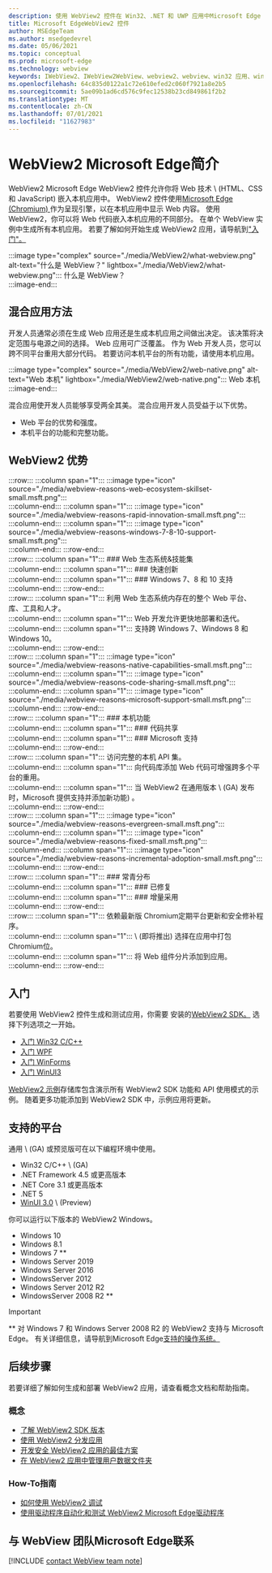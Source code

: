 ```yaml
---
description: 使用 WebView2 控件在 Win32、.NET 和 UWP 应用中Microsoft Edge Web 内容
title: Microsoft EdgeWebView2 控件
author: MSEdgeTeam
ms.author: msedgedevrel
ms.date: 05/06/2021
ms.topic: conceptual
ms.prod: microsoft-edge
ms.technology: webview
keywords: IWebView2、IWebView2WebView、webview2、webview、win32 应用、win32、edge、ICoreWebView2、CoreWebView2、ICoreWebView2Host、浏览器控件、edge html、Windows Forms、WinForms、WPF、.NET、WinUI、Project
ms.openlocfilehash: 64c835d0122a1c72e610efed2c060f7921a8e2b5
ms.sourcegitcommit: 5ae09b1ad6cd576c9fec12538b23cd849861f2b2
ms.translationtype: MT
ms.contentlocale: zh-CN
ms.lasthandoff: 07/01/2021
ms.locfileid: "11627983"
---
```

# <a name="introduction-to-microsoft-edge-webview2"></a>WebView2 Microsoft Edge简介  

WebView2 Microsoft Edge WebView2 控件允许你将 Web 技术 \ (HTML、CSS 和 JavaScript\) 嵌入本机应用中。  WebView2 控件使用[Microsoft Edge (Chromium) ][MicrosoftedgeinsiderMain]作为呈现引擎，以在本机应用中显示 Web 内容。  使用 WebView2，你可以将 Web 代码嵌入本机应用的不同部分。  在单个 WebView 实例中生成所有本机应用。  若要了解如何开始生成 WebView2 应用，请导航到["入门"。](#get-started)  

:::image type="complex" source="./media/WebView2/what-webview.png" alt-text="什么是 WebView？" lightbox="./media/WebView2/what-webview.png":::
   什么是 WebView？  
:::image-end:::    

## <a name="hybrid-app-approach"></a>混合应用方法  

开发人员通常必须在生成 Web 应用还是生成本机应用之间做出决定。  该决策将决定范围与电源之间的选择。  Web 应用可广泛覆盖。  作为 Web 开发人员，您可以跨不同平台重用大部分代码。  若要访问本机平台的所有功能，请使用本机应用。  

:::image type="complex" source="./media/WebView2/web-native.png" alt-text="Web 本机" lightbox="./media/WebView2/web-native.png":::
   Web 本机  
:::image-end:::    

混合应用使开发人员能够享受两全其美。  混合应用开发人员受益于以下优势。  

*   Web 平台的优势和强度。  
*   本机平台的功能和完整功能。  
    
## <a name="webview2-benefits"></a>WebView2 优势   

:::row:::
   :::column span="1":::
      :::image type="icon" source="./media/webview-reasons-web-ecosystem-skillset-small.msft.png":::  
   :::column-end:::
   :::column span="1":::
      :::image type="icon" source="./media/webview-reasons-rapid-innovation-small.msft.png":::  
   :::column-end:::
   :::column span="1":::
      :::image type="icon" source="./media/webview-reasons-windows-7-8-10-support-small.msft.png":::  
   :::column-end:::
:::row-end:::  
:::row:::
   :::column span="1":::
      ### <a name="web-ecosystem--skillset"></a>Web 生态系统&技能集  
   :::column-end:::
   :::column span="1":::
      ### <a name="rapid-innovation"></a>快速创新  
   :::column-end:::
   :::column span="1":::
      ### <a name="windows-7-8-and-10-support"></a>Windows 7、8 和 10 支持  
   :::column-end:::
:::row-end:::  
:::row:::
   :::column span="1":::
      利用 Web 生态系统内存在的整个 Web 平台、库、工具和人才。  
   :::column-end:::
   :::column span="1":::
      Web 开发允许更快地部署和迭代。  
   :::column-end:::
   :::column span="1":::
      支持跨 Windows 7、Windows 8 和 Windows 10。  
   :::column-end:::
:::row-end:::  
:::row:::
   :::column span="1":::
      :::image type="icon" source="./media/webview-reasons-native-capabilities-small.msft.png":::  
   :::column-end:::
   :::column span="1":::
      :::image type="icon" source="./media/webview-reasons-code-sharing-small.msft.png":::  
   :::column-end:::
   :::column span="1":::
      :::image type="icon" source="./media/webview-reasons-microsoft-support-small.msft.png":::  
   :::column-end:::
:::row-end:::  
:::row:::
   :::column span="1":::
      ### <a name="native-capabilities"></a>本机功能  
   :::column-end:::
   :::column span="1":::
      ### <a name="code-sharing"></a>代码共享  
   :::column-end:::
   :::column span="1":::
      ### <a name="microsoft-support"></a>Microsoft 支持  
   :::column-end:::
:::row-end:::  
:::row:::
   :::column span="1":::
      访问完整的本机 API 集。  
   :::column-end:::
   :::column span="1":::
      向代码库添加 Web 代码可增强跨多个平台的重用。  
   :::column-end:::
   :::column span="1":::
      当 WebView2 在通用版本 \ (GA\) 发布时，Microsoft 提供支持并添加新功能) 。  
   :::column-end:::
:::row-end:::  
:::row:::
   :::column span="1":::
      :::image type="icon" source="./media/webview-reasons-evergreen-small.msft.png":::  
   :::column-end:::
   :::column span="1":::
      :::image type="icon" source="./media/webview-reasons-fixed-small.msft.png":::  
   :::column-end:::
   :::column span="1":::
      :::image type="icon" source="./media/webview-reasons-incremental-adoption-small.msft.png":::  
   :::column-end:::
:::row-end:::  
:::row:::
   :::column span="1":::
      ### <a name="evergreen-distribution"></a>常青分布  
   :::column-end:::
   :::column span="1":::
      ### <a name="fixed"></a>已修复  
   :::column-end:::
   :::column span="1":::
      ### <a name="incremental-adoption"></a>增量采用  
   :::column-end:::
:::row-end:::  
:::row:::
   :::column span="1":::
      依赖最新版 Chromium定期平台更新和安全修补程序。  
   :::column-end:::
   :::column span="1":::
      \ (即将推出\) 选择在应用中打包Chromium位。  
   :::column-end:::
   :::column span="1":::
      将 Web 组件分片添加到应用。  
   :::column-end:::
:::row-end:::  

## <a name="get-started"></a>入门  

若要使用 WebView2 控件生成和测试应用，你需要 <!--both [Microsoft Edge (Chromium)][MicrosoftedgeinsiderDownload] and  -->安装的[WebView2 SDK。][NugetPackagesMicrosoftWebWebView2]  选择下列选项之一开始。  

*   [入门 Win32 C/C++][Webview2GetStartedWin32]  
*   [入门 WPF][Webview2GetStartedWpf]  
*   [入门 WinForms][Webview2GetStartedWinforms]  
*   [入门 WinUI3][Webview2GetStartedWinui]  
    
[WebView2 示例][GithubMicrosoftedgeWebview2samples]存储库包含演示所有 WebView2 SDK 功能和 API 使用模式的示例。  随着更多功能添加到 WebView2 SDK 中，示例应用将更新。  

## <a name="supported-platforms"></a>支持的平台  

通用 \ (GA\) 或预览版可在以下编程环境中使用。  

*   Win32 C/C++ \ (GA\)   
*   .NET Framework 4.5 或更高版本  
*   .NET Core 3.1 或更高版本  
*   .NET 5  
*   [WinUI 3.0][UwpToolkitsWinui3] \ (Preview\)   
    
你可以运行以下版本的 WebView2 Windows。  

*   Windows 10  
*   Windows 8.1  
*   Windows 7 \*\*  
*   Windows Server 2019  
*   Windows Server 2016  
*   WindowsServer 2012  
*   Windows Server 2012 R2  
*   WindowsServer 2008 R2 \*\*  
    
> [!IMPORTANT]
> \*\* 对 Windows 7 和 Windows Server 2008 R2 的 WebView2 支持与 Microsoft Edge。  有关详细信息，请导航到Microsoft Edge[支持的操作系统。][DeployedgeMicrosoftEdgeSupportedOS]  

## <a name="next-steps"></a>后续步骤  

若要详细了解如何生成和部署 WebView2 应用，请查看概念文档和帮助指南。  

### <a name="concepts"></a>概念  

*   [了解 WebView2 SDK 版本][Webview2ConceptsVersioning]  
*   [使用 WebView2 分发应用][Webview2ConceptsDistribution]  
*   [开发安全 WebView2 应用的最佳方案][Webview2ConceptsSecurity]  
*   [在 WebView2 应用中管理用户数据文件夹][Webview2ConceptsUserDataFolder]  
 
### <a name="how-to-guides"></a>How-To指南  

*   [如何使用 WebView2 调试][Webview2HowToDebug]  
*   [使用驱动程序自动化和测试 WebView2 Microsoft Edge驱动程序][Webview2HowToWebdriver]  

## <a name="getting-in-touch-with-the-microsoft-edge-webview-team"></a>与 WebView 团队Microsoft Edge联系  

[!INCLUDE [contact WebView team note](./includes/contact-webview-team-note.md)]  

<!-- links -->  

[Webview2ConceptsDistribution]: ./concepts/distribution.md "使用 WebView2 应用程序分配|Microsoft Docs"  
[Webview2ConceptsSecurity]: ./concepts/security.md "开发安全的 WebView2 应用和 web |Microsoft Docs"  
[Webview2ConceptsUserDataFolder]: ./concepts/user-data-folder.md "管理用户数据文件夹|Microsoft Docs"  
[Webview2ConceptsVersioning]: ./concepts/versioning.md "了解 WebView2 SDK |Microsoft Docs"  
[Webview2GetStartedWin32]: ./get-started/win32.md "WebView2 |Microsoft Docs"  
[Webview2GetStartedWinforms]: ./get-started/winforms.md "Windows Forms 应用中的 WebView2 (预览) |Microsoft Docs"  
[Webview2GetStartedWinui]: ./get-started/winui.md "WinUI3 预览版中的 WebView2 (入门) |Microsoft Docs"  
[Webview2GetStartedWpf]: ./get-started/wpf.md "WPF 预览版中的 WebView2 (入门) |Microsoft Docs"  
[Webview2HowToDebug]: ./how-to/debug.md "如何使用 WebView2 |Microsoft Docs"  
[Webview2HowToWebdriver]: ./how-to/webdriver.md "使用驱动程序测试工具自动Microsoft Edge WebView2 |Microsoft Docs"  
[Webview2ReleaseNotes]: ./release-notes.md "WebView2 SDK |Microsoft Docs"  

[UwpToolkitsWinui3]: /uwp/toolkits/winui3/index "WindowsUI Library 3 Preview 2 (2020 年 7 月) |Microsoft Docs"  

[DeployedgeMicrosoftEdgeSupportedOS]: /deployedge/microsoft-edge-supported-operating-systems "Microsoft Edge支持的操作系统|Microsoft Docs"  

[GithubMicrosoftedgeWebview2samples]: https://github.com/MicrosoftEdge/WebView2Samples "WebView2 示例 - MicrosoftEdge/WebView2Samples |GitHub"  
[GithubMicrosoftedgeWebviewfeddback]: https://github.com/MicrosoftEdge/WebViewFeedback "WebView 反馈 - MicrosoftEdge/WebViewFeedback |GitHub"  

[MicrosoftedgeinsiderMain]: https://www.microsoftedgeinsider.com "Microsoft Edge预览体验成员"  
[MicrosoftedgeinsiderDownload]: https://www.microsoftedgeinsider.com/download "下载Microsoft Edge预览体验成员"  

[NugetPackagesMicrosoftWebWebView2]: https://www.nuget.org/packages/Microsoft.Web.WebView2 "Microsoft.Web.WebView2 |NuGet库"  
